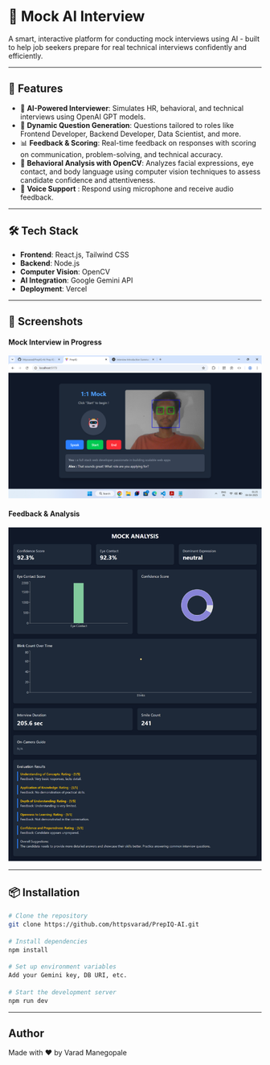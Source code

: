# 🤖 Mock AI Interview

A smart, interactive platform for conducting mock interviews using AI - built to help job seekers prepare for real technical interviews confidently and efficiently.

---

## 🚀 Features

- 🧠 **AI-Powered Interviewer**: Simulates HR, behavioral, and technical interviews using OpenAI GPT models.
- 📝 **Dynamic Question Generation**: Questions tailored to roles like Frontend Developer, Backend Developer, Data Scientist, and more.
- 📊 **Feedback & Scoring**: Real-time feedback on responses with scoring on communication, problem-solving, and technical accuracy.
- 📄 **Behavioral Analysis with OpenCV**: Analyzes facial expressions, eye contact, and body language using computer vision techniques to assess candidate confidence and attentiveness.
- 🎤 **Voice Support** : Respond using microphone and receive audio feedback.

---

## 🛠️ Tech Stack

- **Frontend**: React.js, Tailwind CSS
- **Backend**: Node.js
- **Computer Vision**: OpenCV
- **AI Integration**: Google Gemini API
- **Deployment**: Vercel

---

## 📸 Screenshots

#### Mock Interview in Progress
![Interview](Screenshots/PrepIQ1.png)

#### Feedback & Analysis
![Feedback](Screenshots/PrepIQ2.png)

---

## 📦 Installation

```bash
# Clone the repository
git clone https://github.com/httpsvarad/PrepIQ-AI.git

# Install dependencies
npm install

# Set up environment variables
Add your Gemini key, DB URI, etc.

# Start the development server
npm run dev
```

---

## Author

Made with ❤️ by Varad Manegopale
